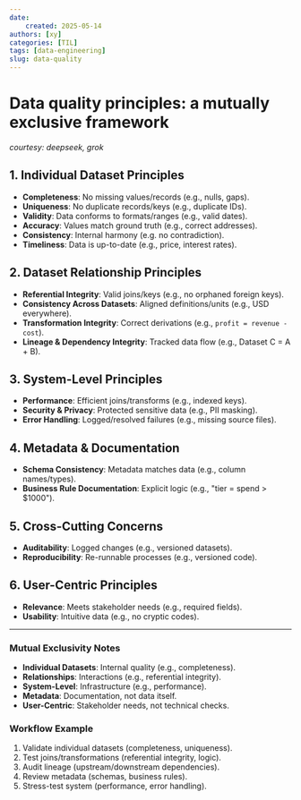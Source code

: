 ```yaml
---
date:
    created: 2025-05-14
authors: [xy]
categories: [TIL]
tags: [data-engineering]
slug: data-quality
---
```


# Data quality principles: a mutually exclusive framework 
<!-- more -->
*courtesy: deepseek, grok*

## 1. Individual Dataset Principles  
- **Completeness**: No missing values/records (e.g., nulls, gaps).  
- **Uniqueness**: No duplicate records/keys (e.g., duplicate IDs).  
- **Validity**: Data conforms to formats/ranges (e.g., valid dates).  
- **Accuracy**: Values match ground truth (e.g., correct addresses).  
- **Consistency**: Internal harmony (e.g. no contradiction).  
- **Timeliness**: Data is up-to-date (e.g., price, interest rates).  

## 2. Dataset Relationship Principles  
- **Referential Integrity**: Valid joins/keys (e.g., no orphaned foreign keys).  
- **Consistency Across Datasets**: Aligned definitions/units (e.g., USD everywhere).  
- **Transformation Integrity**: Correct derivations (e.g., `profit = revenue - cost`).  
- **Lineage & Dependency Integrity**: Tracked data flow (e.g., Dataset C = A + B).  

## 3. System-Level Principles  
- **Performance**: Efficient joins/transforms (e.g., indexed keys).  
- **Security & Privacy**: Protected sensitive data (e.g., PII masking).  
- **Error Handling**: Logged/resolved failures (e.g., missing source files).  

## 4. Metadata & Documentation  
- **Schema Consistency**: Metadata matches data (e.g., column names/types).  
- **Business Rule Documentation**: Explicit logic (e.g., "tier = spend > $1000").  

## 5. Cross-Cutting Concerns  
- **Auditability**: Logged changes (e.g., versioned datasets).  
- **Reproducibility**: Re-runnable processes (e.g., versioned code).  

## 6. User-Centric Principles  
- **Relevance**: Meets stakeholder needs (e.g., required fields).  
- **Usability**: Intuitive data (e.g., no cryptic codes).  

---

### **Mutual Exclusivity Notes**  
- **Individual Datasets**: Internal quality (e.g., completeness).  
- **Relationships**: Interactions (e.g., referential integrity).  
- **System-Level**: Infrastructure (e.g., performance).  
- **Metadata**: Documentation, not data itself.  
- **User-Centric**: Stakeholder needs, not technical checks.  

### **Workflow Example**  
1. Validate individual datasets (completeness, uniqueness).  
2. Test joins/transformations (referential integrity, logic).  
3. Audit lineage (upstream/downstream dependencies).  
4. Review metadata (schemas, business rules).  
5. Stress-test system (performance, error handling).  
